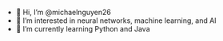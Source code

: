 - 👋 Hi, I’m @michaelnguyen26
- 👀 I’m interested in neural networks, machine learning, and AI
- 🌱 I’m currently learning Python and Java
